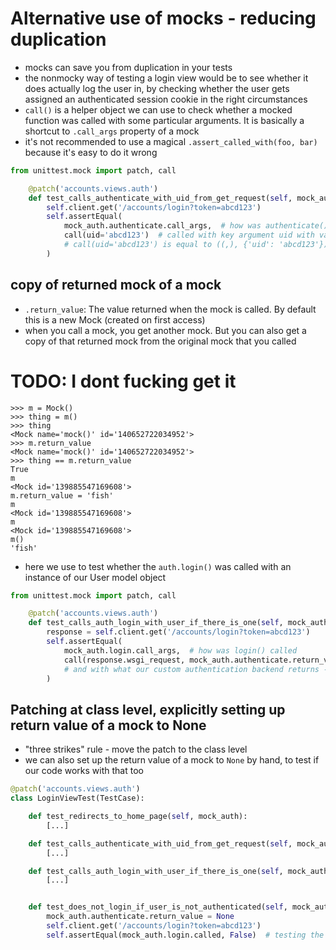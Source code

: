 # Alternative use of mocks - reducing duplication
- mocks can save you from duplication in your tests
- the nonmocky way of testing a login view would be to see whether it does actually log the user in, 
by checking whether the user gets assigned an authenticated session cookie in the right circumstances
- `call()` is a helper object we can use to check whether a mocked function was called with some particular arguments.
It is basically a shortcut to `.call_args` property of a mock
- it's not recommended to use a magical `.assert_called_with(foo, bar)` because it's easy to do it wrong

```python
from unittest.mock import patch, call

    @patch('accounts.views.auth')  
    def test_calls_authenticate_with_uid_from_get_request(self, mock_auth):  
        self.client.get('/accounts/login?token=abcd123')
        self.assertEqual(
            mock_auth.authenticate.call_args,  # how was authenticate() called
            call(uid='abcd123')  # called with key argument uid with value 'abcd123'?   
            # call(uid='abcd123') is equal to ((,), {'uid': 'abcd123'})
        )
```

## copy of returned mock of a mock
- `.return_value`: The value returned when the mock is called. By default this is a new Mock (created on first access)
- when you call a mock, you get another mock. But you can also get a copy of that returned mock from the original mock 
that you called
# TODO: I dont fucking get it
```
>>> m = Mock()
>>> thing = m()
>>> thing
<Mock name='mock()' id='140652722034952'>
>>> m.return_value
<Mock name='mock()' id='140652722034952'>
>>> thing == m.return_value
True
m
<Mock id='139885547169608'>
m.return_value = 'fish'
m
<Mock id='139885547169608'>
m
<Mock id='139885547169608'>
m()
'fish'
```
- here we use to test whether the `auth.login()` was called with an instance of our User model object
```python
from unittest.mock import patch, call

    @patch('accounts.views.auth')  
    def test_calls_auth_login_with_user_if_there_is_one(self, mock_auth):
        response = self.client.get('/accounts/login?token=abcd123')
        self.assertEqual(
            mock_auth.login.call_args,  # how was login() called
            call(response.wsgi_request, mock_auth.authenticate.return_value)  # called with request passed to the view 
            # and with what our custom authentication backend returns - instance of User?  
        )
```

## Patching at class level, explicitly setting up return value of a mock to None
- "three strikes" rule - move the patch to the class level
- we can also set up the return value of a mock to `None` by hand, to test if our code works with that too
```python
@patch('accounts.views.auth')  
class LoginViewTest(TestCase):

    def test_redirects_to_home_page(self, mock_auth):  
        [...]

    def test_calls_authenticate_with_uid_from_get_request(self, mock_auth):  
        [...]

    def test_calls_auth_login_with_user_if_there_is_one(self, mock_auth):  
        [...]


    def test_does_not_login_if_user_is_not_authenticated(self, mock_auth):
        mock_auth.authenticate.return_value = None  
        self.client.get('/accounts/login?token=abcd123')
        self.assertEqual(mock_auth.login.called, False)  # testing the if clause in login()
```